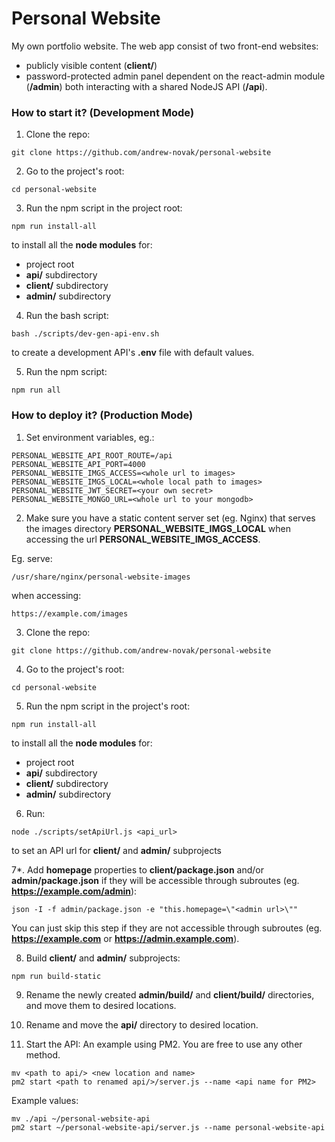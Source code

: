 # Personal Website

My own portfolio website.
The web app consist of two front-end websites:
- publicly visible content (**client/**) 
- password-protected admin panel dependent on the react-admin module (**/admin**)
both interacting with a shared NodeJS API (**/api**).

### How to start it? (Development Mode)

1. Clone the repo:

```
git clone https://github.com/andrew-novak/personal-website
```

2. Go to the project's root:

```
cd personal-website
```

3. Run the npm script in the project root:

```
npm run install-all
```

to install all the **node modules** for:

- project root
- **api/** subdirectory
- **client/** subdirectory
- **admin/** subdirectory

4. Run the bash script:

```
bash ./scripts/dev-gen-api-env.sh
```

to create a development API's **.env** file with default values.

5. Run the npm script:

```
npm run all
```

### How to deploy it? (Production Mode)

1. Set environment variables, eg.:

```
PERSONAL_WEBSITE_API_ROOT_ROUTE=/api
PERSONAL_WEBSITE_API_PORT=4000
PERSONAL_WEBSITE_IMGS_ACCESS=<whole url to images>
PERSONAL_WEBSITE_IMGS_LOCAL=<whole local path to images>
PERSONAL_WEBSITE_JWT_SECRET=<your own secret>
PERSONAL_WEBSITE_MONGO_URL=<whole url to your mongodb>
```

2. Make sure you have a static content server set (eg. Nginx) that serves the images directory **PERSONAL_WEBSITE_IMGS_LOCAL** when accessing the url **PERSONAL_WEBSITE_IMGS_ACCESS**.

Eg. serve:
```
/usr/share/nginx/personal-website-images
```
when accessing:
```
https://example.com/images
```

3. Clone the repo:

```
git clone https://github.com/andrew-novak/personal-website
```

4. Go to the project's root:

```
cd personal-website
```

5. Run the npm script in the project's root:

```
npm run install-all
```

to install all the **node modules** for:

- project root
- **api/** subdirectory
- **client/** subdirectory
- **admin/** subdirectory

6. Run:

```
node ./scripts/setApiUrl.js <api_url>
```
to set an API url for **client/** and **admin/** subprojects

7*. Add **homepage** properties to **client/package.json** and/or **admin/package.json** if they will be accessible through subroutes (eg. **https://example.com/admin**):

```
json -I -f admin/package.json -e "this.homepage=\"<admin url>\""
```
You can just skip this step if they are not accessible through subroutes (eg. **https://example.com** or **https://admin.example.com**).

8. Build **client/** and **admin/** subprojects:

```
npm run build-static
```

9. Rename the newly created **admin/build/** and **client/build/** directories, and move them to desired locations.

10. Rename and move the **api/** directory to desired location.

11. Start the API:
An example using PM2. You are free to use any other method.
```
mv <path to api/> <new location and name>
pm2 start <path to renamed api/>/server.js --name <api name for PM2>
```
Example values:
```
mv ./api ~/personal-website-api
pm2 start ~/personal-website-api/server.js --name personal-website-api
```
